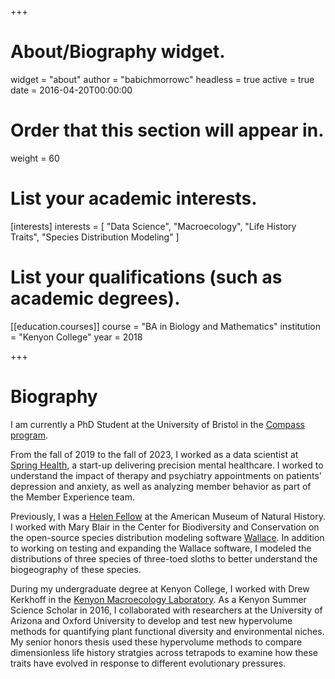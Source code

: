 +++
# About/Biography widget.
widget = "about"
author = "babichmorrowc"
headless = true
active = true
date = 2016-04-20T00:00:00

# Order that this section will appear in.
weight = 60

# List your academic interests.
[interests]
  interests = [
    "Data Science",
    "Macroecology",
    "Life History Traits",
    "Species Distribution Modeling"
  ]

# List your qualifications (such as academic degrees).
[[education.courses]]
  course = "BA in Biology and Mathematics"
  institution = "Kenyon College"
  year = 2018

 
+++

# Biography

I am currently a PhD Student at the University of Bristol in the [Compass program](https://www.bristol.ac.uk/cdt/compass/).

From the fall of 2019 to the fall of 2023, I worked as a data scientist at [Spring Health](https://www.springhealth.com/), a start-up delivering precision mental healthcare. I worked to understand the impact of therapy and psychiatry appointments on patients' depression and anxiety, as well as analyzing member behavior as part of the Member Experience team.

Previously, I was a [Helen Fellow](https://www.amnh.org/learn-teach/higher-education/helen-fellowship) at the American Museum of Natural History. I worked with Mary Blair in the Center for Biodiversity and Conservation on the open-source species distribution modeling software [Wallace](https://wallaceecomod.github.io/). In addition to working on testing and expanding the Wallace software, I modeled the distributions of three species of three-toed sloths to better understand the biogeography of these species.

During my undergraduate degree at Kenyon College, I worked with Drew Kerkhoff in the [Kenyon Macroecology Laboratory](https://kerkhofflab.org/). As a Kenyon Summer Science Scholar in 2016, I collaborated with researchers at the University of Arizona and Oxford University to develop and test new hypervolume methods for quantifying plant functional diversity and environmental niches. My senior honors thesis used these hypervolume methods to compare dimensionless life history stratgies across tetrapods to examine how these traits have evolved in response to different evolutionary pressures.
